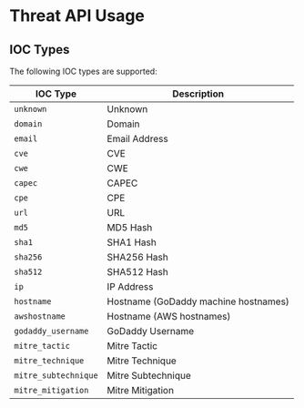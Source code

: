 # Threat API Usage

## IOC Types

The following IOC types are supported:

| IOC Type | Description
| -------- | -----------
| `unknown` | Unknown
| `domain` | Domain
| `email` | Email Address
| `cve` | CVE
| `cwe` | CWE
| `capec` | CAPEC
| `cpe` | CPE
| `url` | URL
| `md5` | MD5 Hash
| `sha1` | SHA1 Hash
| `sha256` | SHA256 Hash
| `sha512` | SHA512 Hash
| `ip` | IP Address
| `hostname` | Hostname (GoDaddy machine hostnames)
| `awshostname` | Hostname (AWS hostnames)
| `godaddy_username` | GoDaddy Username
| `mitre_tactic` | Mitre Tactic
| `mitre_technique` | Mitre Technique
| `mitre_subtechnique` | Mitre Subtechnique
| `mitre_mitigation` | Mitre Mitigation
